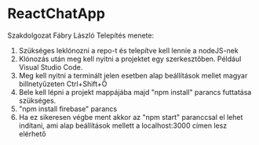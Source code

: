 # ReactChatApp
Szakdolgozat
Fábry László
Telepítés menete:
1. Szükséges leklónozni a repo-t és telepítve kell lennie a nodeJS-nek
2. Klónozás után meg kell nyitni a projektet egy szerkesztőben. Például Visual Studio Code.
3. Meg kell nyitni a terminált jelen esetben alap beállítások mellet magyar billnetyűzeten Ctrl+Shift+Ö
4. Bele kell lépni a projekt mappájába majd "npm install" parancs futtatása szükséges.
5. "npm install firebase" parancs
6. Ha ez sikeresen végbe ment akkor az "npm start" paranccsal el lehet indítani, ami alap beállítások mellett a localhost:3000 címen lesz elérhető
